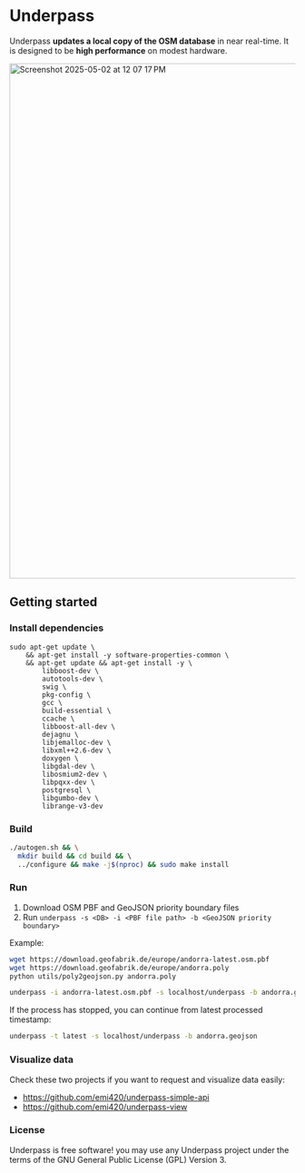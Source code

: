 # Underpass

Underpass **updates a local copy of the OSM database** in near real-time. 
It is designed to be **high performance** on modest hardware.

<img width="907" alt="Screenshot 2025-05-02 at 12 07 17 PM" src="https://github.com/user-attachments/assets/0bb7bc16-3b4a-413b-94b1-6e3e138a5ea5" />

## Getting started

### Install dependencies

```
sudo apt-get update \
    && apt-get install -y software-properties-common \
    && apt-get update && apt-get install -y \
        libboost-dev \
        autotools-dev \
        swig \
        pkg-config \
        gcc \
        build-essential \
        ccache \
        libboost-all-dev \
        dejagnu \
        libjemalloc-dev \
        libxml++2.6-dev \
        doxygen \
        libgdal-dev \
        libosmium2-dev \
        libpqxx-dev \
        postgresql \
        libgumbo-dev \
        librange-v3-dev
```

### Build

```bash
./autogen.sh && \
  mkdir build && cd build && \ 
  ../configure && make -j$(nproc) && sudo make install
```

### Run

1. Download OSM PBF and GeoJSON priority boundary files
2. Run `underpass -s <DB> -i <PBF file path> -b <GeoJSON priority boundary>`

Example:

```bash
wget https://download.geofabrik.de/europe/andorra-latest.osm.pbf
wget https://download.geofabrik.de/europe/andorra.poly
python utils/poly2geojson.py andorra.poly
```

```bash
underpass -i andorra-latest.osm.pbf -s localhost/underpass -b andorra.geojson
```

If the process has stopped, you can continue from latest processed timestamp:

```bash
underpass -t latest -s localhost/underpass -b andorra.geojson
```

### Visualize data

Check these two projects if you want to request and visualize data easily:

* https://github.com/emi420/underpass-simple-api
* https://github.com/emi420/underpass-view


### License

Underpass is free software! you may use any Underpass project under the terms of
the GNU General Public License (GPL) Version 3.
